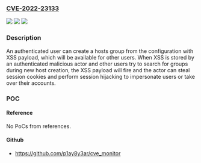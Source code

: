 ### [CVE-2022-23133](https://cve.mitre.org/cgi-bin/cvename.cgi?name=CVE-2022-23133)
![](https://img.shields.io/static/v1?label=Product&message=Frontend&color=blue)
![](https://img.shields.io/static/v1?label=Version&message=5.0.0%20%E2%80%93%205.0.18%3D%205.0.0%20%E2%80%93%205.0.18%20&color=brighgreen)
![](https://img.shields.io/static/v1?label=Vulnerability&message=CWE-79%20Cross-site%20Scripting%20(XSS)&color=brighgreen)

### Description

An authenticated user can create a hosts group from the configuration with XSS payload, which will be available for other users. When XSS is stored by an authenticated malicious actor and other users try to search for groups during new host creation, the XSS payload will fire and the actor can steal session cookies and perform session hijacking to impersonate users or take over their accounts.

### POC

#### Reference
No PoCs from references.

#### Github
- https://github.com/p1ay8y3ar/cve_monitor

